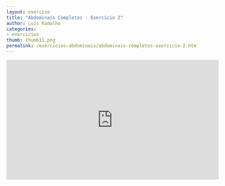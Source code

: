 ```yaml
---
layout: exercise
title: "Abdominais Completos - Exercício 2"
author: Luís Ramalho
categories: 
- exercicios
thumb: thumb11.png
permalink: /exercicios-abdominais/abdominais-completos-exercicio-2.html
---
```


<iframe src="https://www.youtube.com/embed/0X9GCr5WObU" frameborder="0" width="560" height="315"></iframe>
